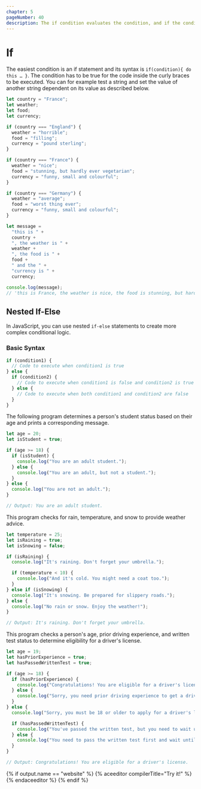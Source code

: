 ```yaml
---
chapter: 5
pageNumber: 40
description: The if condition evaluates the condition, and if the condition is true, the code block following the if statement is executed; otherwise, it is skipped.
---
```


# If

The easiest condition is an if statement and its syntax is `if(condition){ do this … }`. The condition has to be true for the code inside the curly braces to be executed. You can for example test a string and set the value of another string dependent on its value as described below.

```javascript
let country = "France";
let weather;
let food;
let currency;

if (country === "England") {
  weather = "horrible";
  food = "filling";
  currency = "pound sterling";
}

if (country === "France") {
  weather = "nice";
  food = "stunning, but hardly ever vegetarian";
  currency = "funny, small and colourful";
}

if (country === "Germany") {
  weather = "average";
  food = "worst thing ever";
  currency = "funny, small and colourful";
}

let message =
  "this is " +
  country +
  ", the weather is " +
  weather +
  ", the food is " +
  food +
  " and the " +
  "currency is " +
  currency;

console.log(message);
// 'this is France, the weather is nice, the food is stunning, but hardly ever vegetarian and the currency is funny, small and colourful'
```

## Nested If-Else

In JavaScript, you can use nested `if-else` statements to create more complex conditional logic.

### Basic Syntax

```javascript
if (condition1) {
  // Code to execute when condition1 is true
} else {
  if (condition2) {
    // Code to execute when condition1 is false and condition2 is true
  } else {
    // Code to execute when both condition1 and condition2 are false
  }
}
```

The following program determines a person's student status based on their age and prints a corresponding message.

```JavaScript
let age = 20;
let isStudent = true;

if (age >= 18) {
  if (isStudent) {
    console.log("You are an adult student.");
  } else {
    console.log("You are an adult, but not a student.");
  }
} else {
  console.log("You are not an adult.");
}

// Output: You are an adult student.
```

This program checks for rain, temperature, and snow to provide weather advice.

```JavaScript
let temperature = 25;
let isRaining = true;
let isSnowing = false;

if (isRaining) {
  console.log("It's raining. Don't forget your umbrella.");

  if (temperature < 10) {
    console.log("And it's cold. You might need a coat too.");
  }
} else if (isSnowing) {
  console.log("It's snowing. Be prepared for slippery roads.");
} else {
  console.log("No rain or snow. Enjoy the weather!");
}

// Output: It's raining. Don't forget your umbrella.
```

This program checks a person's age, prior driving experience, and written test status to determine eligibility for a driver's license.

```JavaScript
let age = 19;
let hasPriorExperience = true;
let hasPassedWrittenTest = true;

if (age >= 18) {
  if (hasPriorExperience) {
    console.log("Congratulations! You are eligible for a driver's license.");
  } else {
    console.log("Sorry, you need prior driving experience to get a driver's license.");
  }
} else {
  console.log("Sorry, you must be 18 or older to apply for a driver's license.");

  if (hasPassedWrittenTest) {
    console.log("You've passed the written test, but you need to wait until you're 18 to apply.");
  } else {
    console.log("You need to pass the written test first and wait until you're 18 to apply.");
  }
}

// Output: Congratulations! You are eligible for a driver's license.

```

{% if output.name == "website" %}
{% aceeditor compilerTitle="Try it!" %}
{% endaceeditor %}
{% endif %}
